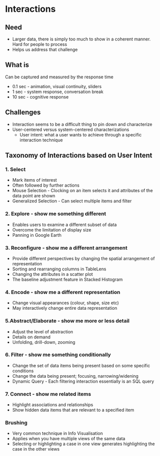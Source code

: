 # Interactions
## Need
- Larger data, there is simply too much to show in a coherent manner. Hard for people to process
- Helps us address that challenge

## What is 
Can be captured and measured by the response time
- 0.1 sec - animation, visual continuity, sliders
- 1 sec - system response, conversation break
- 10 sec - cognitive response

## Challenges
- Interaction seems to be a difficult thing to pin down and characterize
- User-centered versus system-centered characterizations
	- User intent: what a user wants to achieve through a specific interaction technique 

## Taxonomy of Interactions based on User Intent
### 1. Select
- Mark items of interest
- Often followed by further actions
- Mouse Selection - Clocking on an item selects it and attributes of the data point are shown
- Generalized Selection - Can select multiple items and filter
### 2. Explore - show me something different
- Enables users to examine a different subset of data
- Overcome the limitation of display size
- Panning in Google Earth
### 3. Reconfigure - show me a different arrangement
- Provide different perspectives by changing the spatial arrangement of representation
- Sorting and rearranging columns in TableLens
- Changing the attributes in a scatter plot
- The baseline adjustment feature in Stacked Histogram
### 4. Encode - show me a different representation
- Change visual appearances (colour, shape, size etc)
- May interactively change entire data representation
### 5.Abstract/Elaborate - show me more or less detail
- Adjust the level of abstraction
- Details on demand
- Unfolding, drill-down, zooming
### 6. Filter - show me something conditionally
- Change the set of data items being present based on some specific conditions
- Change the data being present; focusing, narrowing/widening
- Dynamic Query - Each filtering interaction essentially is an SQL query
### 7. Connect - show me related items
- Highlight associations and relationships
- Show hidden data items that are relevant to a specified item
### Brushing
- Very common technique in Info Visualisation
- Applies when you have multiple views of the same data
- Selecting or highlighting a case in one view generates highlighting the case in the other views